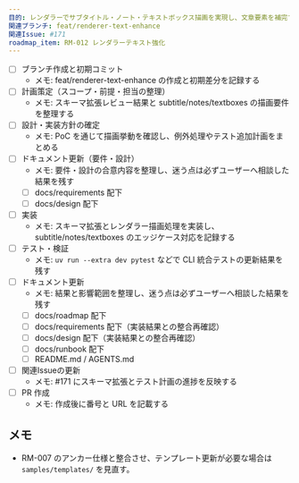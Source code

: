 ```yaml
---
目的: レンダラーでサブタイトル・ノート・テキストボックス描画を実現し、文章要素を補完する
関連ブランチ: feat/renderer-text-enhance
関連Issue: #171
roadmap_item: RM-012 レンダラーテキスト強化
---
```

- [ ] ブランチ作成と初期コミット
  - メモ: feat/renderer-text-enhance の作成と初期差分を記録する
- [ ] 計画策定（スコープ・前提・担当の整理）
  - メモ: スキーマ拡張レビュー結果と subtitle/notes/textboxes の描画要件を整理する
- [ ] 設計・実装方針の確定
  - メモ: PoC を通じて描画挙動を確認し、例外処理やテスト追加計画をまとめる
- [ ] ドキュメント更新（要件・設計）
  - メモ: 要件・設計の合意内容を整理し、迷う点は必ずユーザーへ相談した結果を残す
  - [ ] docs/requirements 配下
  - [ ] docs/design 配下
- [ ] 実装
  - メモ: スキーマ拡張とレンダラー描画処理を実装し、subtitle/notes/textboxes のエッジケース対応を記録する
- [ ] テスト・検証
  - メモ: `uv run --extra dev pytest` などで CLI 統合テストの更新結果を残す
- [ ] ドキュメント更新
  - メモ: 結果と影響範囲を整理し、迷う点は必ずユーザーへ相談した結果を残す
  - [ ] docs/roadmap 配下
  - [ ] docs/requirements 配下（実装結果との整合再確認）
  - [ ] docs/design 配下（実装結果との整合再確認）
  - [ ] docs/runbook 配下
  - [ ] README.md / AGENTS.md
- [ ] 関連Issueの更新
  - メモ: #171 にスキーマ拡張とテスト計画の進捗を反映する
- [ ] PR 作成
  - メモ: 作成後に番号と URL を記載する

## メモ
- RM-007 のアンカー仕様と整合させ、テンプレート更新が必要な場合は `samples/templates/` を見直す。
